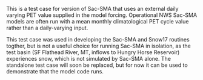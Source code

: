 This is a test case for version of Sac-SMA that uses an external daily varying PET value supplied in the model forcing. Operational NWS 
Sac-SMA models are often run with a mean monthly climatological PET cycle value rather than a daily-varying input.

This test case was used in developing the Sac-SMA and Snow17 routines togther, but is not a useful choice for running Sac-SMA in isolation, as 
the test basin (SF Flathead River, MT, inflows to Hungry Horse Reservoir) experiences snow, which is not simulated by Sac-SMA alone.  The 
standalone test case will soon be replaced, but for now it can be used to demonstrate that the model code runs. 
